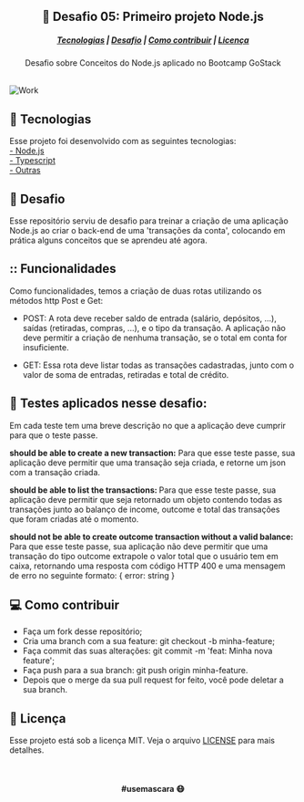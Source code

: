 ## <div align="center">:rocket: Desafio 05: Primeiro projeto Node.js </div>

##### <div align="center"> [Tecnologias](#Tecnologias)   |   [Desafio](#Desafio)   |   [Como contribuir](#Desafio)   |   [Licença](#Licença)    </div>

<div align="center"> Desafio sobre Conceitos do Node.js aplicado no Bootcamp GoStack  </div>

<br>

![Work](https://images.unsplash.com/photo-1594729095022-e2f6d2eece9c?ixlib=rb-1.2.1&ixid=eyJhcHBfaWQiOjEyMDd9&auto=format&fit=crop&w=500&q=60)

## :satellite: Tecnologias 
Esse projeto foi desenvolvido com as seguintes tecnologias: <br>
[- Node.js](https://nodejs.org/en/) <br>
[- Typescript](#) <br>
[- Outras](#) <br>


## :tophat: Desafio
Esse repositório serviu de desafio para treinar a criação de uma aplicação Node.js ao criar o back-end de uma 'transações da conta', colocando em prática alguns conceitos que se aprendeu até agora.


## :: Funcionalidades
Como funcionalidades, temos a criação de duas rotas utilizando os métodos http Post e Get:

- POST: A rota deve receber saldo de entrada (salário, depósitos, ...), saídas (retiradas, compras, ...), e o tipo da transação.  A aplicação não deve permitir a criação de nenhuma transação, se o total em conta for insuficiente.

- GET: Essa rota deve listar todas as transações cadastradas, junto com o valor de soma de entradas, retiradas e total de crédito.


## :memo: Testes aplicados nesse desafio:
Em cada teste tem uma breve descrição no que a aplicação deve cumprir para que o teste passe.

<strong> should be able to create a new transaction:</strong>
Para que esse teste passe, sua aplicação deve permitir que uma transação seja criada, e retorne um json com a transação criada.

<strong> should be able to list the transactions: </strong>
Para que esse teste passe, sua aplicação deve permitir que seja retornado um objeto contendo todas as transações junto ao balanço de income, outcome e total das transações que foram criadas até o momento.

<strong> should not be able to create outcome transaction without a valid balance: </strong>
Para que esse teste passe, sua aplicação não deve permitir que uma transação do tipo outcome extrapole o valor total que o usuário tem em caixa, retornando uma resposta com código HTTP 400 e uma mensagem de erro no seguinte formato: { error: string }


## :computer: Como contribuir
- Faça um fork desse repositório;
- Cria uma branch com a sua feature: git checkout -b minha-feature;
- Faça commit das suas alterações: git commit -m 'feat: Minha nova feature';
- Faça push para a sua branch: git push origin minha-feature.
- Depois que o merge da sua pull request for feito, você pode deletar a sua branch.



## :file_folder: Licença
Esse projeto está sob a licença MIT. Veja o arquivo [LICENSE](LICENSE.md) para mais detalhes.

<br>

#### <div align="center">#usemascara :mask: </div>
